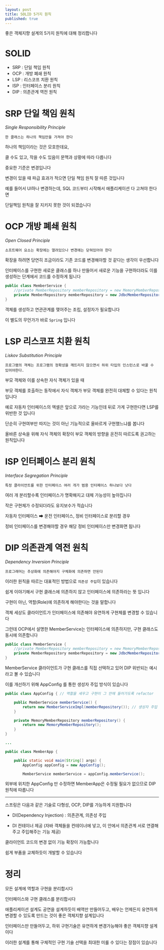 ```yaml
---
layout: post
title: SOLID 5가지 원칙
published: true
---
```


좋은 객체지향 설계의 5가지 원칙에 대해 정리합니다

# SOLID

- SRP : 단일 책임 원칙
- OCP : 개방 폐쇄 원칙
- LSP : 리스코프 치환 원칙
- ISP : 인터페이스 분리 원칙
- DIP : 의존관계 역전 원칙

# SRP 단일 책임 원칙

_Single Responsibility Principle_

`한 클래스는 하나의 책임만을 가져야 한다`

하나의 책임이라는 것은 모호한데요,

클 수도 있고, 작을 수도 있음이 문맥과 상황에 따라 다릅니다

중요한 기준은 변경입니다

변경이 있을 때 파급 효과가 적으면 단일 책임 원칙 잘 따른 것입니다

예를 들어서 UI하나 변경하는데, SQL 코드부터 시작해서 애플리케이션 다 고쳐야 한다면

단일책임 원칙을 잘 지키지 못한 것이 되겠습니다

# OCP 개방 폐쇄 원칙

_Open Closed Principle_

`소프트웨어 요소는 확장에는 열려있으나 변경에는 닫혀있어야 한다`

확장을 하려면 당연히 조금이라도 기존 코드를 변경해야할 것 같다는 생각이 우선합니다

인터페이스를 구현한 새로운 클래스를 하나 만들어서 새로운 기능을 구현하더라도 이를 생성하는 단계에서 코드를 수정하게 됩니다

```java
public class MemberService {
    //private MemberRepository memberRepository = new MemoryMemberRepository();
    private MemberRepository memberRepository = new JdbcMemberRepository();
}
```

객체를 생성하고 연관관계를 맺어주는 조립, 설정자가 필요합니다

이 별도의 무언가가 바로 `Spring` 입니다

# LSP 리스코프 치환 원칙

_Liskov Substitution Principle_

`프로그램의 객체는 프로그램의 정확성을 깨뜨리지 않으면서 하위 타입의 인스턴스로 바꿀 수 있어야한다.`

부모 객체와 이를 상속한 자식 객체가 있을 때

부모 객체를 호출하는 동작에서 자식 객체가 부모 객체를 완전히 대체할 수 있다는 원칙입니다


예로 자동차 인터페이스의 엑셀은 앞으로 가라는 기능인데 뒤로 가게 구현한다면 LSP를 위반한 것 입니다 

단순히 구현여부만 따지는 것이 아닌 기능적으로 올바르게 구현했느냐를 봅니다

올바른 상속을 위해 자식 객체의 확장이 부모 객체의 방향을 온전히 따르도록 권고하는 원칙입니다

# ISP 인터페이스 분리 원칙

_Interface Segregation Principle_

`특정 클라이언트를 위한 인터페이스 여러 개가 범용 인터페이스 하나보다 낫다`

여러 개 분리할수록 인터페이스가 명확해지고 대체 가능성이 높아집니다

작은 구현체가 수정되더라도 유지보수가 적습니다

자동차 인터페이스 ➡ 운전 인터페이스, 정비 인터페이스로 분리할 경우

정비 인터페이스를 변경해야할 경우 해당 정비 인터페이스만 변경화면 됩니다

# DIP 의존관계 역전 원칙

_Dependency Inversion Principle_

`프로그래머는 추상화에 의존해야지 구체화에 의존하면 안된다`

이러한 원칙을 따르는 대표적인 방법으로 `의존성 주입`이 있습니다

쉽게 이야기해서 구현 클래스에 의존하지 않고 인터페이스에 의존하라는 뜻 입니다

구현이 아닌, 역할(Role)에 의존하게 해야한다는 것을 말합니다

객체 세상도 클라이언트가 인터페이스에 의존해야 유연하게 구현체를 변경할 수 있습니다

그런데 OCP에서 설명한 MemberService는 인터페이스에 의존하지만, 구현 클래스도 동시에 의존합니다


```java
public class MemberService {
    //private MemberRepository memberRepository = new MemoryMemberRepository();
    private MemberRepository memberRepository = new JdbcMemberRepository();
}
```

MemberService 클라이언트가 구현 클래스를 직접 선택하고 있어
DIP 위반되는 예시라고 볼 수 있습니다

이를 개선하기 위해 AppConfig 를 통한 생성자 주입 방식이 있습니다

```java
public class AppConfig { // 역할을 세우고 구현이 그 안에 들어가도록 refactor

    public MemberService memberService() {
        return new MemberServiceImpl(memberRepository()); // 생성자 주입
    }

    private MemoryMemberRepository memberRepository() {
        return new MemoryMemberRepository();
    }
}

...

public class MemberApp {

    public static void main(String[] args) {
        AppConfig appConfig = new AppConfig();

        MemberService memberService = appConfig.memberService();
```

외부에 위치한 AppConfig 만 수정하면 MemberApp은 수정될 필요가 없으므로 DIP 원칙에 따릅니다

---

스프링은 다음과 같은 기술로 다형성, OCP, DIP를 가능하게 지원합니다

- DI(Dependency Injection) : 의존관계, 의존성 주입

- DI 컨테이너 제공 (자바 객체들을 컨테이너에 넣고, 이 안에서 의존관계 서로 연결해주고 주입해주는 기능 제공)

클라이언트 코드의 변경 없이 기능 확장이 가능합니다

쉽게 부품을 교체하듯이 개발할 수 있습니다

# 정리

모든 설계에 역할과 구현을 분리합시다

인터페이스와 구현 클래스를 분리합시다

애플리케이션 설계도 공연을 설계하듯이 배역만 만들어두고, 배우는 언제든지 유연하게 변경할 수 있도록 만드는 것이 좋은 객체지향 설계입니다

인터페이스만 만들어두고, 하위 구현기술은 유연하게 변경가능해야 좋은 객체지향 설계이다

이러한 설계를 통해 구체적인 구현 기술 선택을 최대한 미룰 수 있다는 장점이 있습니다
